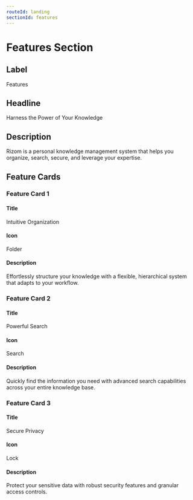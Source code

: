 ```yaml
---
routeId: landing
sectionId: features
---
```

# Features Section

## Label
Features

## Headline
Harness the Power of Your Knowledge

## Description
Rizom is a personal knowledge management system that helps you organize, search, secure, and leverage your expertise.

## Feature Cards

### Feature Card 1

#### Title
Intuitive Organization

#### Icon
Folder

#### Description
Effortlessly structure your knowledge with a flexible, hierarchical system that adapts to your workflow.

### Feature Card 2

#### Title
Powerful Search

#### Icon
Search

#### Description
Quickly find the information you need with advanced search capabilities across your entire knowledge base.

### Feature Card 3

#### Title
Secure Privacy

#### Icon
Lock

#### Description
Protect your sensitive data with robust security features and granular access controls.
